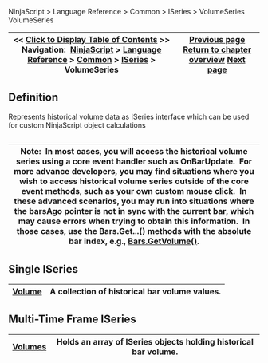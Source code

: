 ﻿
NinjaScript > Language Reference > Common > ISeries<T> > VolumeSeries<double>
VolumeSeries<double>

| << [Click to Display Table of Contents](volumeseries.md) >> **Navigation:**     [NinjaScript](ninjascript.md) > [Language Reference](language_reference_wip.md) > [Common](common.md) > [ISeries<T>](iseriest.md) > VolumeSeries<double> | [Previous page](iseries_times.md) [Return to chapter overview](iseriest.md) [Next page](iseries_volume.md) |
| --- | --- |

## Definition
Represents historical volume data as ISeries<double> interface which can be used for custom NinjaScript object calculations
## 
| Note:  In most cases, you will access the historical volume series using a core event handler such as OnBarUpdate.  For more advance developers, you may find situations where you wish to access historical volume series outside of the core event methods, such as your own custom mouse click.  In these advanced scenarios, you may run into situations where the barsAgo pointer is not in sync with the current bar, which may cause errors when trying to obtain this information.  In those cases, use the Bars.Get...() methods with the absolute bar index, e.g., [Bars.GetVolume()](getvolume.md). |
| --- |

## Single ISeries<double>
| [Volume](iseries_volume.md) | A collection of historical bar volume values. |
| --- | --- |

## 
## 
## Multi-Time Frame ISeries<double>
| [Volumes](iseries_volumes.md) | Holds an array of ISeries<double> objects holding historical bar volume. |
| --- | --- |

 
